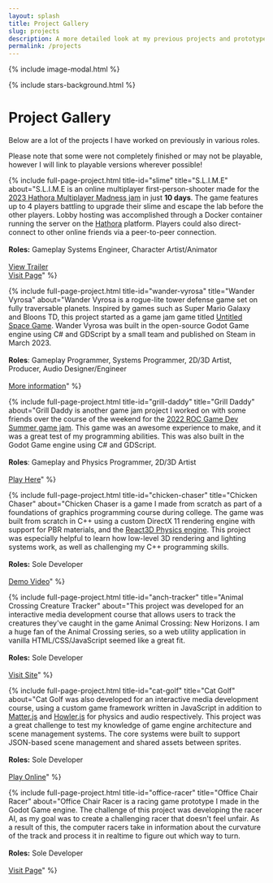```yaml
---
layout: splash
title: Project Gallery
slug: projects
description: A more detailed look at my previous projects and prototypes.
permalink: /projects
---
```

{% include image-modal.html %}

{% include stars-background.html %}
<br>
# Project Gallery
Below are a lot of the projects I have worked on previously in various roles. 

Please note that some were not completely finished or may not be playable, however I will link to playable versions wherever possible!

{% include full-page-project.html 
    title-id="slime"
    title="S.L.I.M.E"
    about="S.L.I.M.E is an online multiplayer first-person-shooter made for the [2023 Hathora Multiplayer Madness jam](https://itch.io/jam/multiplayer-madness-by-hathora) in just **10 days**. The game features up to 4 players battling to upgrade their slime and escape the lab before the other players. Lobby hosting was accomplished through a Docker container running the server on the [Hathora](https://hathora.dev/) platform. Players could also direct-connect to other online friends via a peer-to-peer connection.
    <br><br>**Roles:** Gameplay Systems Engineer, Character Artist/Animator <br><br> [View Trailer](https://www.youtube.com/watch?v=cZcJy6PeDq4) <br> [Visit Page](https://pumpkinhousegames.itch.io/slime)"
%}

{% include full-page-project.html 
    title-id="wander-vyrosa"
    title="Wander Vyrosa"
    about="Wander Vyrosa is a rogue-lite tower defense game set on fully traversable planets. Inspired by games such as Super Mario Galaxy and Bloons TD,
    this project started as a game jam game titled [Untitled Space Game](https://eruhlinteractive.itch.io/untitled-space-game). Wander Vyrosa was built in the open-source Godot Game engine using C# and GDScript by a small team and published on Steam in March 2023.<br><br>   **Roles**: Gameplay Programmer, Systems Programmer, 2D/3D Artist, Producer, Audio Designer/Engineer<br> <br> [More information](https://wandervyrosa.com/)" 
%}

{% include full-page-project.html 
    title-id="grill-daddy"
    title="Grill Daddy"
    about="Grill Daddy is another game jam project I worked on with some friends over the course of the weekend for the [2022 ROC Game Dev Summer game jam](https://rocgamedev.com/). This game was an awesome experience to make, and it was a great test of my programming abilities. This was also built in the Godot Game engine using C# and GDScript. <br><br>**Roles**: Gameplay and Physics Programmer,  2D/3D Artist<br> <br> [Play Here](https://daniel7972.itch.io/grill-daddy)" 
%}


{% include full-page-project.html 
    title-id="chicken-chaser"
    title="Chicken Chaser"
    about="Chicken Chaser is a game I made from scratch as part of a foundations of graphics programming course during college. The game was built from scratch in C++ using a custom DirectX 11 rendering engine with support for PBR materials, and the [React3D Physics engine](https://www.reactphysics3d.com/). This project was especially helpful to learn how low-level 3D rendering and lighting systems work, as well as challenging my C++ programming skills. <br><br>**Roles:** Sole Developer <br><br>[Demo Video](https://www.youtube.com/watch?v=eAfopfmwcZw)"
%}

{% include full-page-project.html 
    title-id="anch-tracker"
    title="Animal Crossing Creature Tracker"
    about="This project was developed for an interactive media development course that allows users to track the creatures they've caught in the game Animal Crossing: New Horizons. I am a huge fan of the Animal Crossing series, so a web utility application in vanilla HTML/CSS/JavaScript seemed like a great fit. <br><br>**Roles:** Sole Developer <br><br>[Visit Site](https://people.rit.edu/epr4296/330/project2/app.html)"
%}

{% include full-page-project.html 
    title-id="cat-golf"
    title="Cat Golf"
    about="Cat Golf was also developed for an interactive media development course, using a custom game framework written in JavaScript in addition to [Matter.js](https://brm.io/matter-js/) and [Howler.js](https://howlerjs.com/) for physics and audio respectively. This project was a great challenge to test my knowledge of game engine architecture and scene management systems. The core systems were built to support JSON-based scene management and shared assets between sprites. <br><br>**Roles:** Sole Developer <br><br>[Play Online](https://people.rit.edu/epr4296/330/project3/app.html)"
%}

{% include full-page-project.html 
    title-id="office-racer"
    title="Office Chair Racer"
    about="Office Chair Racer is a racing game prototype I made in the Godot Game engine. The challenge of this project was developing the racer AI, as my goal was to create a challenging racer that doesn't feel unfair. As a result of this, the computer racers take in information about the curvature of the track and process it in realtime to figure out which way to turn.<br><br>**Roles:** Sole Developer <br><br>[Visit Page](https://eruhlinteractive.itch.io/office-chair-racer)"
%}